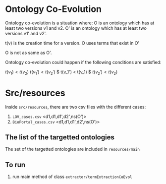 # Ontology Co-Evolution

Ontology co-evolution is a situation where: O is an ontology which has at
least two versions v1 and v2. 
O' is an ontology which has at least two versions v1' and v2'.

t(v) is the creation time for a version. O uses terms that exist in O'

O is not as same as O'.

Ontology co-evolution could happen if the following conditions are satisfied:

$t(v_1) < t(v_2)$ 
$t(v_1') < t(v_2')$ 
$ t(v_1') < t(v_1) $
$t(v_2') < t(v_2)$

# Src/resources
Inside `src/resources`, there are two csv files with the different cases:

1. `LOV_cases.csv` <d1,d1,d1',d2',ns(O')>
2. `BioPortal_cases.csv`  <d1,d1,d1',d2',ns(O')>



## The list of the targetted ontologies
The set of the targetted ontologies are included in `resources/main`

## To run

1. run main method of class `extractor/termExtractionCoEvol`





